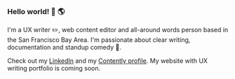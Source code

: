### Hello world!  👋 🌎

<!--
**cherylcline/cherylcline** is a ✨ _special_ ✨ repository because its `README.md` (this file) appears on your GitHub profile.
-->

I'm a UX writer ✏️, web content editor and all-around words person based in the San Francisco Bay Area. I'm passionate about clear writing, documentation and standup comedy 🎤. 

Check out my [LinkedIn](https://www.linkedin.com/in/clinecheryl/) and my [Contently profile](https://cherylcline.contently.com/). My website with UX writing portfolio is coming soon.


